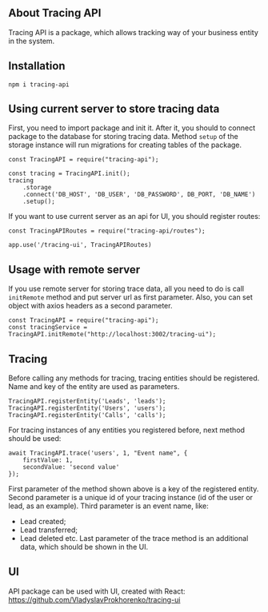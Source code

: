 ## About Tracing API

Tracing API is a package, which allows tracking way of your business entity in the system.

## Installation
```
npm i tracing-api
```

## Using current server to store tracing data
First, you need to import package and init it. After it, you should to connect package to the database
for storing tracing data. Method `setup` of the storage instance will run migrations for creating tables of the package.
```
const TracingAPI = require("tracing-api");

const tracing = TracingAPI.init();
tracing
    .storage
    .connect('DB_HOST', 'DB_USER', 'DB_PASSWORD', DB_PORT, 'DB_NAME')
    .setup();
```

If you want to use current server as an api for UI, you should register routes:
```
const TracingAPIRoutes = require("tracing-api/routes");

app.use('/tracing-ui', TracingAPIRoutes)
```

## Usage with remote server
If you use remote server for storing trace data, all you need to do is call `initRemote` method and put server url as first
parameter. Also, you can set object with axios headers as a second parameter.
```
const TracingAPI = require("tracing-api");
const tracingService = TracingAPI.initRemote("http://localhost:3002/tracing-ui");
```

## Tracing
Before calling any methods for tracing, tracing entities should be registered. Name and key of the entity are used as
parameters.
```
TracingAPI.registerEntity('Leads', 'leads');
TracingAPI.registerEntity('Users', 'users');
TracingAPI.registerEntity('Calls', 'calls');
```

For tracing instances of any entities you registered before, next method should be used:
```
await TracingAPI.trace('users', 1, "Event name", {
    firstValue: 1,
    secondValue: 'second value'
});
```
First parameter of the method shown above is a key of the registered entity. Second parameter is a unique id of your
tracing instance (id of the user or lead, as an example). Third parameter is an event name, like:
- Lead created;
- Lead transferred;
- Lead deleted etc.
Last parameter of the trace method is an additional data, which should be shown in the UI.

## UI
API package can be used with UI, created with React: https://github.com/VladyslavProkhorenko/tracing-ui
